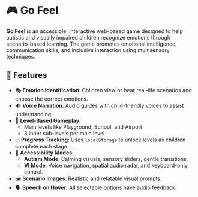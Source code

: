 # 🎮 Go Feel

**Go Feel** is an accessible, interactive web-based game designed to help autistic and visually impaired children recognize emotions through scenario-based learning. The game promotes emotional intelligence, communication skills, and inclusive interaction using multisensory techniques.

## 🌈 Features

- 🎭 **Emotion Identification**: Children view or hear real-life scenarios and choose the correct emotions.
- 🔊 **Voice Narration**: Audio guides with child-friendly voices to assist understanding.
- 🧩 **Level-Based Gameplay**:
  - Main levels like Playground, School, and Airport
  - 3 inner sub-levels per main level
- ✅ **Progress Tracking**: Uses `localStorage` to unlock levels as children complete each stage.
- 🧠 **Accessibility Modes**:
  - **Autism Mode**: Calming visuals, sensory sliders, gentle transitions.
  - **VI Mode**: Voice navigation, spatial audio radar, and keyboard-only control.
- 🖼️ **Scenario Images**: Realistic and relatable visual prompts.
- 🗣️ **Speech on Hover**: All selectable options have audio feedback.

